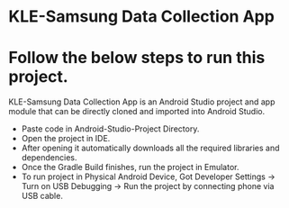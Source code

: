# KLE-Samsung Data Collection App

# Follow the below steps to run this project.
KLE-Samsung Data Collection App is an Android Studio project and app module that can be directly cloned and imported into Android Studio.

- Paste code in Android-Studio-Project Directory.
- Open the project in IDE.
- After opening it automatically downloads all the required libraries and dependencies.
- Once the Gradle Build finishes, run the project in Emulator.
- To run project in Physical Android Device, Got Developer Settings -> Turn on USB Debugging -> Run the project by connecting phone via USB cable. 
